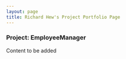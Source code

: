 ```yaml
---
layout: page
title: Richard Hew's Project Portfolio Page
---
```


### Project: EmployeeManager
Content to be added
